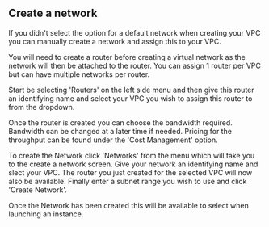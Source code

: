 ## Create a network

If you didn't select the option for a default network when creating your VPC you can manually create a network and assign this to your VPC.

You will need to create a router before creating a virtual network as the network will then be attached to the router. You can assign 1 router per VPC but can have multiple networks per router.

Start be selecting 'Routers' on the left side menu and then give this router an identifying name and select your VPC you wish to assign this router to from the dropdown.

Once the router is created you can choose the bandwidth required. Bandwidth can be changed at a later time if needed. Pricing for the throughput can be found under the 'Cost Management' option.

To create the Network click 'Networks' from the menu which will take you to the create a network screen. Give your network an identifying name and slect your VPC. The router you just created for the selected VPC will now also be available. Finally enter a subnet range you wish to use and click 'Create Network'.

Once the Network has been created this will be available to select when launching an instance. 